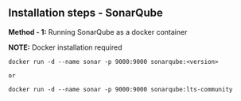 ## Installation steps - SonarQube

**Method - 1:**
Running SonarQube as a docker container

**NOTE:** Docker installation required

```
docker run -d --name sonar -p 9000:9000 sonarqube:<version>

or

docker run -d --name sonar -p 9000:9000 sonarqube:lts-community
```

